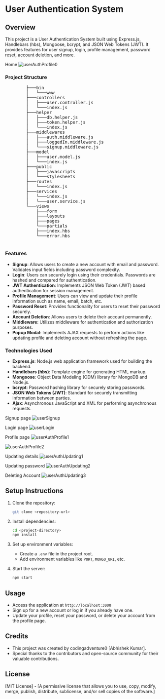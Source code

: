 ﻿# User Authentication System

## Overview
This project is a User Authentication System built using Express.js, Handlebars (hbs), Mongoose, bcrypt, and JSON Web Tokens (JWT). It provides features for user signup, login, profile management, password reset, account deletion, and more.

Home
![userAuthProfile0](https://github.com/codingadventure0/User-Authentication-System/assets/136961510/ccca3696-135c-4ce0-a5b9-196a664c7ee5)


### Project Structure
<pre>
        ├───bin
        │   └───www
        ├───controllers
        │   ├───user.controller.js
        │   └───index.js
        ├───helper
        │   ├───db.helper.js
        │   ├───token.helper.js
        │   └───index.js
        ├───middlewares
        │   ├───auth.middleware.js
        │   ├───loggedIn.middleware.js
        │   └───signup.middleware.js
        ├───model
        │   ├───user.model.js
        │   └───index.js
        ├───public
        │   ├───javascripts
        │   └───stylesheets
        ├───routes
        │   └───index.js
        ├───services
        │   └───index.js
        │   └───user.service.js
        └───views
            ├───form
            ├───layouts
            ├───pages
            └───partials
            ├───index.hbs
            └───error.hbs
    </pre>


### Features
- **Signup**: Allows users to create a new account with email and password. Validates input fields including password complexity.
- **Login**: Users can securely login using their credentials. Passwords are hashed and compared for authentication.
- **JWT Authentication**: Implements JSON Web Token (JWT) based authentication for session management.
- **Profile Management**: Users can view and update their profile information such as name, email, batch, etc.
- **Password Reset**: Provides functionality for users to reset their password securely.
- **Account Deletion**: Allows users to delete their account permanently.
- **Middleware**: Utilizes middleware for authentication and authorization purposes.
- **Popup Modal**: Implements AJAX requests to perform actions like updating profile and deleting account without refreshing the page.

### Technologies Used
- **Express.js**: Node.js web application framework used for building the backend.
- **Handlebars (hbs)**: Template engine for generating HTML markup.
- **Mongoose**: Object Data Modeling (ODM) library for MongoDB and Node.js.
- **bcrypt**: Password hashing library for securely storing passwords.
- **JSON Web Tokens (JWT)**: Standard for securely transmitting information between parties.
- **Ajax**: Asynchronous JavaScript and XML for performing asynchronous requests.

Signup page
![userSignup](https://github.com/codingadventure0/User-Authentication-System/assets/136961510/f479c91e-835f-4a31-9fc8-8cb8110cd2bf)

Login page
![userLogin](https://github.com/codingadventure0/User-Authentication-System/assets/136961510/1f26ff92-127a-40df-93f0-81befa7e5d44)

Profile page
![userAuthProfile1](https://github.com/codingadventure0/User-Authentication-System/assets/136961510/e9c169f8-bb19-41f2-967a-b5ed077be44c)

![userAuthProfile2](https://github.com/codingadventure0/User-Authentication-System/assets/136961510/3d635e97-396a-47cc-a3c7-5d0f3d3f1a74)

Updating details
![userAuthUpdating1](https://github.com/codingadventure0/User-Authentication-System/assets/136961510/ad86677b-5a31-4816-8acc-67c1576d8b59)

Updating password
![userAuthUpdating2](https://github.com/codingadventure0/User-Authentication-System/assets/136961510/b1e77920-c04b-4609-902c-50bc1e2eec1a)

Deleting Account
![userAuthUpdating3](https://github.com/codingadventure0/User-Authentication-System/assets/136961510/008db8a1-f57b-4a8a-ae79-602604be6cf0)

## Setup Instructions
1. Clone the repository:
   ```bash
   git clone <repository-url>
   ```

2. Install dependencies:
   ```bash
   cd <project-directory>
   npm install
   ```

3. Set up environment variables:
   - Create a `.env` file in the project root.
   - Add environment variables like `PORT`, `MONGO_URI`, etc.

4. Start the server:
   ```bash
   npm start
   ```

## Usage
- Access the application at `http://localhost:3000`
- Sign up for a new account or log in if you already have one.
- Update your profile, reset your password, or delete your account from the profile page.

## Credits
- This project was created by codingadventure0 [Abhishek Kumar].
- Special thanks to the contributors and open-source community for their valuable contributions.

## License
[MIT License] - [A permissive license that allows you to use, copy, modify, merge, publish, distribute, sublicense, and/or sell copies of the software.]

